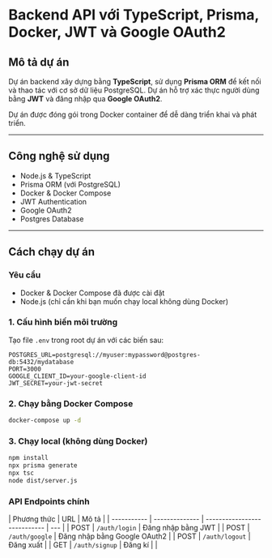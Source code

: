 # Backend API với TypeScript, Prisma, Docker, JWT và Google OAuth2

## Mô tả dự án

Dự án backend xây dựng bằng **TypeScript**, sử dụng **Prisma ORM** để kết nối và thao tác với cơ sở dữ liệu PostgreSQL. Dự án hỗ trợ xác thực người dùng bằng **JWT** và đăng nhập qua **Google OAuth2**.

Dự án được đóng gói trong Docker container để dễ dàng triển khai và phát triển.

---

## Công nghệ sử dụng

- Node.js & TypeScript
- Prisma ORM (với PostgreSQL)
- Docker & Docker Compose
- JWT Authentication
- Google OAuth2
- Postgres Database

---

## Cách chạy dự án

### Yêu cầu

- Docker & Docker Compose đã được cài đặt
- Node.js (chỉ cần khi bạn muốn chạy local không dùng Docker)

### 1. Cấu hình biến môi trường

Tạo file `.env` trong root dự án với các biến sau:

```env
POSTGRES_URL=postgresql://myuser:mypassword@postgres-db:5432/mydatabase
PORT=3000
GOOGLE_CLIENT_ID=your-google-client-id
JWT_SECRET=your-jwt-secret
```

### 2. Chạy bằng Docker Compose

```bash
docker-compose up -d
```

### 3. Chạy local (không dùng Docker)

```bash
npm install
npx prisma generate
npx tsc
node dist/server.js
```

### API Endpoints chính

| Phương thức | URL            | Mô tả                        |
| ----------- | -------------- | ---------------------------- | --- |
| POST        | `/auth/login`  | Đăng nhập bằng JWT           |
| POST        | `/auth/google` | Đăng nhập bằng Google OAuth2 |
| POST        | `/auth/logout` | Đăng xuất                    |
| GET         | `/auth/signup` | Đăng kí                      |     |
